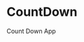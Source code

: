 # CountDown
 Count Down App
     
        
                                        
                                      
                                   
                          
                  
        
 
 
  
